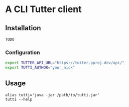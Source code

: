 # A CLI Tutter client

## Installation

```bash
TODO
```

### Configuration

```sh
export TUTTER_API_URL="https://tutter.pproj.dev/api/"
export TUTTI_AUTHOR="your_nick"
```

## Usage

```text
alias tutti='java -jar /path/to/tutti.jar'
tutti --help
```

